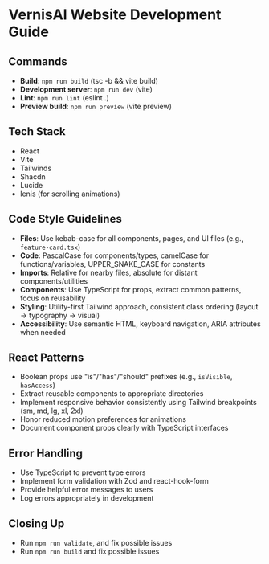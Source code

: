 # VernisAI Website Development Guide

## Commands

- **Build**: `npm run build` (tsc -b && vite build)
- **Development server**: `npm run dev` (vite)
- **Lint**: `npm run lint` (eslint .)
- **Preview build**: `npm run preview` (vite preview)

## Tech Stack

- React
- Vite
- Tailwinds
- Shacdn
- Lucide
- lenis (for scrolling animations)

## Code Style Guidelines

- **Files**: Use kebab-case for all components, pages, and UI files (e.g., `feature-card.tsx`)
- **Code**: PascalCase for components/types, camelCase for functions/variables, UPPER_SNAKE_CASE for constants
- **Imports**: Relative for nearby files, absolute for distant components/utilities
- **Components**: Use TypeScript for props, extract common patterns, focus on reusability
- **Styling**: Utility-first Tailwind approach, consistent class ordering (layout → typography → visual)
- **Accessibility**: Use semantic HTML, keyboard navigation, ARIA attributes when needed

## React Patterns

- Boolean props use "is"/"has"/"should" prefixes (e.g., `isVisible`, `hasAccess`)
- Extract reusable components to appropriate directories
- Implement responsive behavior consistently using Tailwind breakpoints (sm, md, lg, xl, 2xl)
- Honor reduced motion preferences for animations
- Document component props clearly with TypeScript interfaces

## Error Handling

- Use TypeScript to prevent type errors
- Implement form validation with Zod and react-hook-form
- Provide helpful error messages to users
- Log errors appropriately in development

## Closing Up

- Run `npm run validate`, and fix possible issues
- Run `npm run build` and fix possible issues
